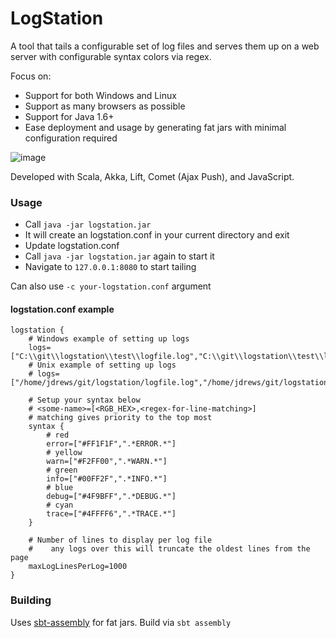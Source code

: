 # LogStation #

A tool that tails a configurable set of log files and serves them up on a web server with configurable syntax colors via regex. 

Focus on:
- Support for both Windows and Linux
- Support as many browsers as possible
- Support for Java 1.6+
- Ease deployment and usage by generating fat jars with minimal configuration required

![image](https://cloud.githubusercontent.com/assets/172766/15625399/70b21c50-2473-11e6-99cc-e250306e6916.jpg)


Developed with Scala, Akka, Lift, Comet (Ajax Push), and JavaScript. 

### Usage ###
* Call `java -jar logstation.jar` 
* It will create an logstation.conf in your current directory and exit
* Update logstation.conf 
* Call `java -jar logstation.jar` again to start it
* Navigate to `127.0.0.1:8080` to start tailing

Can also use `-c your-logstation.conf` argument

#### logstation.conf example ####

```
logstation {
    # Windows example of setting up logs
    logs=["C:\\git\\logstation\\test\\logfile.log","C:\\git\\logstation\\test\\logfile2.log"]
    # Unix example of setting up logs
    # logs=["/home/jdrews/git/logstation/logfile.log","/home/jdrews/git/logstation/logfile2.log"]

    # Setup your syntax below
    # <some-name>=[<RGB_HEX>,<regex-for-line-matching>]
    # matching gives priority to the top most
    syntax {
        # red
        error=["#FF1F1F",".*ERROR.*"]
        # yellow
        warn=["#F2FF00",".*WARN.*"]
        # green
        info=["#00FF2F",".*INFO.*"]
        # blue
        debug=["#4F9BFF",".*DEBUG.*"]
        # cyan
        trace=["#4FFFF6",".*TRACE.*"]
    }

    # Number of lines to display per log file
    #    any logs over this will truncate the oldest lines from the page
    maxLogLinesPerLog=1000
}
```


### Building ###

Uses [sbt-assembly](https://github.com/sbt/sbt-assembly) for fat jars. Build via 
`sbt assembly`
